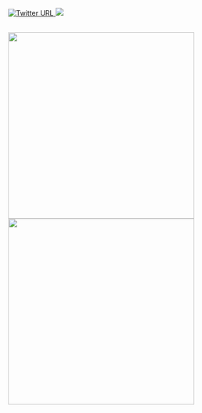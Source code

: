 

  <a href="https://twitter.com/D1rkMtr"><img alt="Twitter URL" src="https://img.shields.io/twitter/url?color=DCD7DC&label=D1rkMtr&logo=Twitter&logoColor=DCD7DC&style=for-the-badge&url=https://twitter.com/D1rkMtr">
  <a href="https://github.com/TheD1rkMtr"><img src="https://img.shields.io/github/followers/TheD1rkMtr?color=%DCD7DC&logoColor=DCD7DC&logo=github&style=for-the-badge">
<br /><br />


<img src="https://github-readme-stats.vercel.app/api?username=TheD1rkMtr&show_icons=true&theme=dark" width="380">
<img src="https://github-readme-stats.vercel.app/api/top-langs/?username=TheD1rkMtr&layout=compact&theme=dark" width="380">

